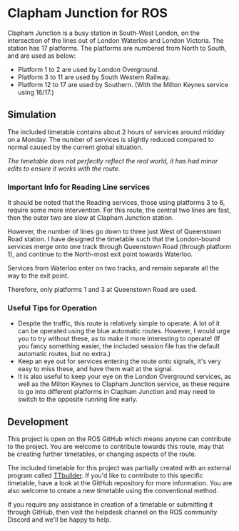 # Clapham Junction for ROS

Clapham Junction is a busy station in South-West London, on the intersection of the lines out of London Waterloo and London Victoria. The station has 17 platforms. The platforms are numbered from North to South, and are used as below:

* Platform 1 to 2 are used by London Overground.
* Platform 3 to 11 are used by South Western Railway.
* Platform 12 to 17 are used by Southern. (With the Milton Keynes service using 16/17.)

## Simulation

The included timetable contains about 2 hours of services around midday on a Monday. The number of services is slightly reduced compared to normal caused by the current global situation.

*The timetable does not perfectly reflect the real world, it has had minor edits to ensure it works with the route.*

### Important Info for Reading Line services

It should be noted that the Reading services, those using platforms 3 to 6, require some more intervention. For this route, the central two lines are fast, then the outer two are slow at Clapham Junction station.

However, the number of lines go down to three just West of Queenstown Road station. I have designed the timetable such that the London-bound services merge onto one track through Queenstown Road (through platform 1), and continue to the North-most exit point towards Waterloo.

Services from Waterloo enter on two tracks, and remain separate all the way to the exit point.

Therefore, only platforms 1 and 3 at Queenstown Road are used.

### Useful Tips for Operation

* Despite the traffic, this route is relatively simple to operate. A lot of it can be operated using the blue automatic routes. However, I would urge you to try without these, as to make it more interesting to operate! (If you fancy something easier, the included session file has the default automatic routes, but no extra.)
* Keep an eye out for services entering the route onto signals, it's very easy to miss these, and have them wait at the signal.
* It is also useful to keep your eye on the London Overground services, as well as the Milton Keynes to Clapham Junction service, as these require to go into different platforms in Clapham Junction and may need to switch to the opposite running line early.

## Development

This project is open on the ROS GitHub which means anyone can contribute to the project. You are welcome to contribute towards this route, may that be creating further timetables, or changing aspects of the route.

The included timetable for this project was partially created with an external program called [TTbuilder](https://github.com/david-humble/TTbuilder). If you'd like to contribute to this specific timetable, have a look at the GitHub repository for more information. You are also welcome to create a new timetable using the conventional method.

If you require any assistance in creation of a timetable or submitting it through GitHub, then visit the helpdesk channel on the ROS community Discord and we'll be happy to help.
